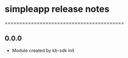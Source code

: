 # simpleapp release notes
=========================================

0.0.0
-----
* Module created by kb-sdk init
